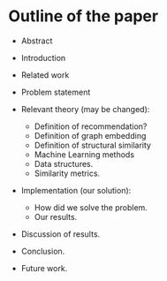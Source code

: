 # Outline of the paper
* Abstract
* Introduction
* Related work
* Problem statement
* Relevant theory (may be changed):
  * Definition of recommendation?
  * Definition of graph embedding
  * Definition of structural similarity
  * Machine Learning methods
  * Data structures.
  * Similarity metrics.

* Implementation (our solution):
  * How did we solve the problem.
  * Our results.
* Discussion of results.
* Conclusion.
* Future work. 
  
